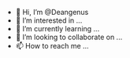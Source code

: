 - 👋 Hi, I’m @Deangenus
- 👀 I’m interested in ...
- 🌱 I’m currently learning ...
- 💞️ I’m looking to collaborate on ...
- 📫 How to reach me ...

<!---
Deangenus/Deangenus is a ✨ special ✨ repository because its `README.md` (this file) appears on your GitHub profile.
You can click the Preview link to take a look at your changes.
--->
